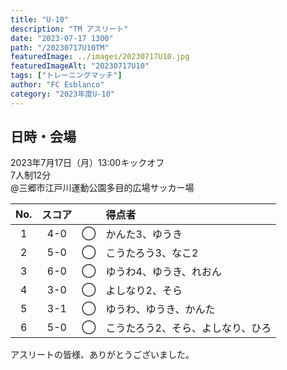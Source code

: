 ```yaml
---
title: "U-10"
description: "TM アスリート"
date: "2023-07-17 1300"
path: "/20230717U10TM"
featuredImage: ../images/20230717U10.jpg
featuredImageAlt: "20230717U10"
tags: ["トレーニングマッチ"]
author: "FC Esblanco"
category: "2023年度U-10"
---
```


## 日時・会場

2023年7月17日（月）13:00キックオフ  
7人制12分  
@三郷市江戸川運動公園多目的広場サッカー場

| No.| スコア |   | 得点者 |
|:--:|:------:|:-:|:-----|
| 1  | 4-0 | ◯ |かんた3、ゆうき|
| 2  | 5-0 | ◯ |こうたろう3、なこ2|
| 3  | 6-0 | ◯ |ゆうわ4、ゆうき、れおん|
| 4  | 3-0 | ◯ |よしなり2、そら|
| 5  | 3-1 | ◯ |ゆうわ、ゆうき、かんた|
| 6  | 5-0 | ◯ |こうたろう2、そら、よしなり、ひろ|

アスリートの皆様、ありがとうございました。